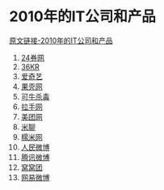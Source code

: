 # 2010年的IT公司和产品

[原文链接-2010年的IT公司和产品](https://www.it-this-year.com/2020/01/22/50)

1. [24券网](https://www.it-this-year.com/2020/04/28/397)
2. [36KR](https://www.it-this-year.com/2020/04/23/272)
3. [爱奇艺]()
4. [果壳网](https://www.it-this-year.com/2020/04/23/273)
5. [可牛杀毒]()
6. [拉手网](https://www.it-this-year.com/2020/04/23/276)
7. [美团网](https://www.it-this-year.com/2020/04/23/278)
8. [米聊]()
9. [糯米网](https://www.it-this-year.com/2020/04/23/279)
10. [人民微博]()
11. [腾讯微博]()
12. [窝窝团](https://www.it-this-year.com/2020/04/23/282)
13. [网易微博]()